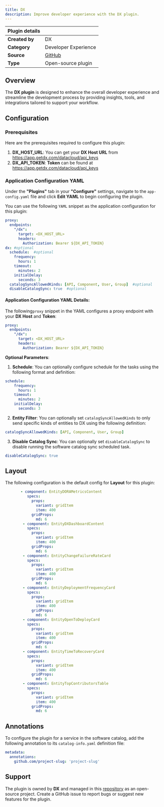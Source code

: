 ```yaml
---
title: DX 
description: Improve developer experience with the DX plugin.
---
```


| Plugin details |                                                                               |
| -------------- | ----------------------------------------------------------------------------- |
| **Created by** | DX                                                                      |
| **Category**   | Developer Experience                                                                         |
| **Source**     | [GitHub](https://github.com/get-dx/backstage-plugin) |
| **Type**       | Open-source plugin                                                            |

## Overview
The **DX plugin** is designed to enhance the overall developer experience and streamline the development process by providing insights, tools, and integrations tailored to support your workflow. 

## Configuration

### Prerequisites
Here are the prerequisites required to configure this plugin: 
1. **DX_HOST_URL**: You can get your **DX Host URL** from https://app.getdx.com/datacloud/api_keys
2. **DX_API_TOKEN**: **Token** can be found at https://app.getdx.com/datacloud/api_keys

### Application Configuration YAML
Under the **"Plugins"** tab in your **"Configure"** settings, navigate to the ``app-config.yaml`` file and click **Edit YAML** to begin configuring the plugin.

You can use the following ``YAML`` snippet as the application configuration for this plugin:
```YAML
proxy:
  endpoints:
    "/dx":
      target: <DX_HOST_URL>
      headers:
        Authorization: Bearer ${DX_API_TOKEN}
dx: #optional
  schedule:  #optional
    frequency:
      hours: 1
    timeout:
      minutes: 2
    initialDelay:
      seconds: 3
  catalogSyncAllowedKinds: [API, Component, User, Group]  #optional
  disableCatalogSync: true  #optional
```

#### Application Configuration YAML Details:
The following``proxy`` snippet in the YAML configures a proxy endpoint with your **DX Host** and **Token**:
```YAML
proxy:
  endpoints:
    "/dx":
      target: <DX_HOST_URL>
      headers:
        Authorization: Bearer ${DX_API_TOKEN}
```

**Optional Parameters**:
1. **Schedule**: You can optionally configure schedule for the tasks using the following format and definition: 
```YAML
schedule:  
    frequency:
      hours: 1
    timeout:
      minutes: 2
    initialDelay:
      seconds: 3
```
2. **Entity Filter**: You can optionally set ``catalogSyncAllowedKinds`` to only send specific kinds of entities to DX using the following definition:
```YAML
catalogSyncAllowedKinds: [API, Component, User, Group]
```
3. **Disable Catalog Sync**: You can optionally set ``disableCatalogSync`` to disable running the software catalog sync scheduled task.
```YAML
disableCatalogSync: true
```

## Layout
The following configuration is the default config for **Layout** for this plugin: 
```YAML
       - component: EntityDORAMetricsContent
          specs:
            props:
              variant: gridItem
              item: 400
            gridProps:
              md: 6
        - component: EntityDXDashboardContent
          specs:
            props:
              variant: gridItem
              item: 400
            gridProps:
              md: 6
        - component: EntityChangeFailureRateCard
          specs:
            props:
              variant: gridItem
              item: 400
            gridProps:
              md: 6
        - component: EntityDeploymentFrequencyCard
          specs:
            props:
              variant: gridItem
              item: 400
            gridProps:
              md: 6
        - component: EntityOpenToDeployCard
          specs:
            props:
              variant: gridItem
              item: 400
            gridProps:
              md: 6
        - component: EntityTimeToRecoveryCard
          specs:
            props:
              variant: gridItem
              item: 400
            gridProps:
              md: 6
        - component: EntityTopContributorsTable
          specs:
            props:
              variant: gridItem
              item: 400
            gridProps:
              md: 6
```
## Annotations
To configure the plugin for a service in the software catalog, add the following annotation to its ``catalog-info.yaml`` definition file:

```YAML
metadata:
  annotations:
    github.com/project-slug: 'project-slug'
```

## Support
The plugin is owned by **DX** and managed in this [repository](https://github.com/get-dx/backstage-plugin) as an open-source project. Create a GitHub issue to report bugs or suggest new features for the plugin.



